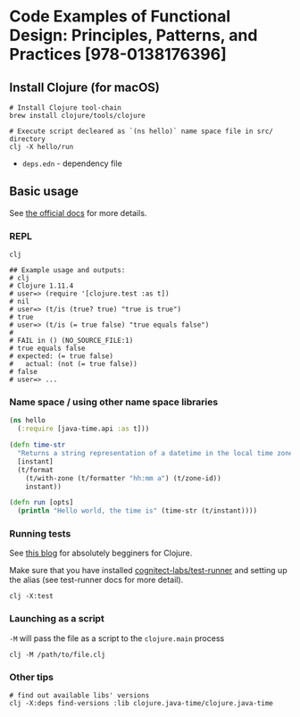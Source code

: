 # Code Examples of Functional Design: Principles, Patterns, and Practices [978-0138176396]

## Install Clojure (for macOS)

```shell
# Install Clojure tool-chain
brew install clojure/tools/clojure

# Execute script decleared as `(ns hello)` name space file in src/ directory
clj -X hello/run
```

* `deps.edn` - dependency file

## Basic usage

See [the official docs](https://clojure.org/guides/deps_and_cli) for more details.

### REPL

```shell
clj

## Example usage and outputs:
# clj
# Clojure 1.11.4
# user=> (require '[clojure.test :as t])
# nil
# user=> (t/is (true? true) "true is true")
# true
# user=> (t/is (= true false) "true equals false")
#
# FAIL in () (NO_SOURCE_FILE:1)
# true equals false
# expected: (= true false)
#   actual: (not (= true false))
# false
# user=> ...
```

### Name space / using other name space libraries

```clj
(ns hello
  (:require [java-time.api :as t]))

(defn time-str
  "Returns a string representation of a datetime in the local time zone."
  [instant]
  (t/format
    (t/with-zone (t/formatter "hh:mm a") (t/zone-id))
    instant))

(defn run [opts]
  (println "Hello world, the time is" (time-str (t/instant))))
```

### Running tests

See [this blog](https://tonitalksdev.com/how-to-get-started-with-tdd-in-clojure) for absolutely begginers for Clojure.

Make sure that you have installed [cognitect-labs/test-runner](https://github.com/cognitect-labs/test-runner)
and setting up the alias (see test-runner docs for more detail).

```shell
clj -X:test
```

### Launching as a script

`-M` will pass the file as a script to the `clojure.main` process

```shell
clj -M /path/to/file.clj
```

### Other tips

```shell
# find out available libs' versions
clj -X:deps find-versions :lib clojure.java-time/clojure.java-time
```
